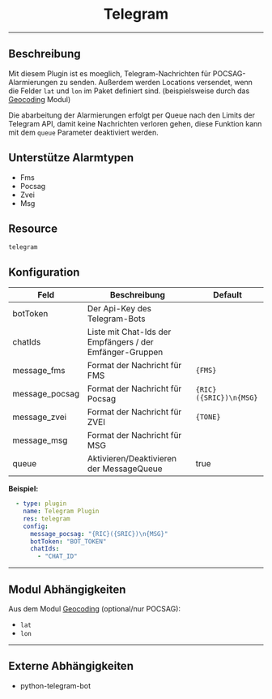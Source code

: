 # <center>Telegram</center> 
---

## Beschreibung
Mit diesem Plugin ist es moeglich, Telegram-Nachrichten für POCSAG-Alarmierungen zu senden. 
Außerdem werden Locations versendet, wenn die Felder `lat` und `lon` im Paket definiert sind. (beispielsweise durch das [Geocoding](../modul/geocoding.md) Modul)

Die abarbeitung der Alarmierungen erfolgt per Queue nach den Limits der Telegram API, damit keine Nachrichten verloren gehen, diese Funktion kann mit dem ```queue``` Parameter deaktiviert werden.

## Unterstütze Alarmtypen
- Fms
- Pocsag
- Zvei
- Msg

## Resource
`telegram`

## Konfiguration

|Feld|Beschreibung|Default|
|----|------------|-------|
|botToken|Der Api-Key des Telegram-Bots||
|chatIds|Liste mit Chat-Ids der Empfängers / der Emfänger-Gruppen||
|message_fms|Format der Nachricht für FMS|`{FMS}`|
|message_pocsag|Format der Nachricht für Pocsag|`{RIC}({SRIC})\n{MSG}`|
|message_zvei|Format der Nachricht für ZVEI|`{TONE}`|
|message_msg|Format der Nachricht für MSG||
|queue|Aktivieren/Deaktivieren der MessageQueue|true|

**Beispiel:**
```yaml
  - type: plugin
    name: Telegram Plugin
    res: telegram
    config:
      message_pocsag: "{RIC}({SRIC})\n{MSG}"
      botToken: "BOT_TOKEN"
      chatIds:
        - "CHAT_ID"
```

---
## Modul Abhängigkeiten
Aus dem Modul [Geocoding](../modul/geocoding.md) (optional/nur POCSAG):

- `lat`
- `lon`
  
---
## Externe Abhängigkeiten
- python-telegram-bot
